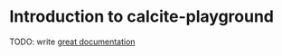 # Introduction to calcite-playground

TODO: write [great documentation](http://jacobian.org/writing/what-to-write/)

